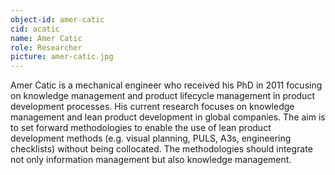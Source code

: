 ```yaml
---
object-id: amer-catic
cid: acatic
name: Amer Catic
role: Researcher
picture: amer-catic.jpg
---
```


Amer Catic is a mechanical engineer who received his PhD in 2011 focusing on knowledge management and product lifecycle management in product development processes. His current research focuses on knowledge management and lean product development in global companies. The aim is to set forward methodologies to enable the use of lean product development methods (e.g. visual planning, PULS, A3s, engineering checklists) without being collocated. The methodologies should integrate not only information management but also knowledge management.
